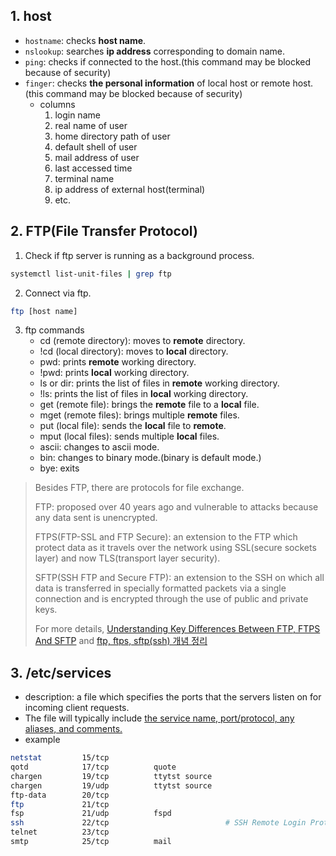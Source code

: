 ## 1. host

- `hostname`: checks **host name**.
- `nslookup`: searches **ip address** corresponding to domain name.
- `ping`: checks if connected to the host.(this command may be blocked because of security)
- `finger`: checks **the personal information** of local host or remote host.(this command may be blocked because of security)
	- columns
		1. login name
		2. real name of user
		3. home directory path of user
		4. default shell of user
		5. mail address of user
		6. last accessed time
		7. terminal name
		8. ip address of external host(terminal)
		9. etc.

## 2. FTP(File Transfer Protocol)

1. Check if ftp server is running as a background process.
```bash
systemctl list-unit-files | grep ftp
```
2. Connect via ftp.
```bash
ftp [host name]
```
3. ftp commands
	- cd (remote directory): moves to **remote** directory.
	- !cd (local directory): moves to **local** directory.
	- pwd: prints **remote** working directory.
	- !pwd: prints **local** working directory.
	- ls or dir: prints the list of files in **remote** working directory.
	- !ls: prints the list of files in **local** working directory.
	- get (remote file): brings the **remote** file to a **local** file.
	- mget (remote files): brings multiple **remote** files.
	- put (local file): sends the **local** file to **remote**.
	- mput (local files): sends multiple **local** files.
	- ascii: changes to ascii mode.
	- bin: changes to binary mode.(binary is default mode.)
	- bye: exits

> Besides FTP, there are protocols for file exchange.
> 
> FTP: proposed over 40 years ago and vulnerable to attacks because any data sent is unencrypted.
> 
> FTPS(FTP-SSL and FTP Secure): an extension to the FTP which protect data as it travels over the network using SSL(secure sockets layer) and now TLS(transport layer security).
> 
> SFTP(SSH FTP and Secure FTP): an extension to the SSH on which all data is transferred in specially formatted packets via a single connection and is encrypted through the use of public and private keys.
> 
> For more details, [Understanding Key Differences Between FTP, FTPS And SFTP](https://www.jscape.com/blog/understanding-key-differences-between-ftp-ftps-and-sftp) and [ftp, ftps, sftp(ssh) 개념 정리](https://nhj12311.tistory.com/76)

## 3. /etc/services
- description: a file which specifies the ports that the servers listen on for incoming client requests.
- The file will typically include <u>the service name, port/protocol, any aliases, and comments.</u>
- example
```bash
netstat         15/tcp
qotd            17/tcp          quote
chargen         19/tcp          ttytst source
chargen         19/udp          ttytst source
ftp-data        20/tcp
ftp             21/tcp
fsp             21/udp          fspd
ssh             22/tcp                          # SSH Remote Login Protocol
telnet          23/tcp
smtp            25/tcp          mail
```